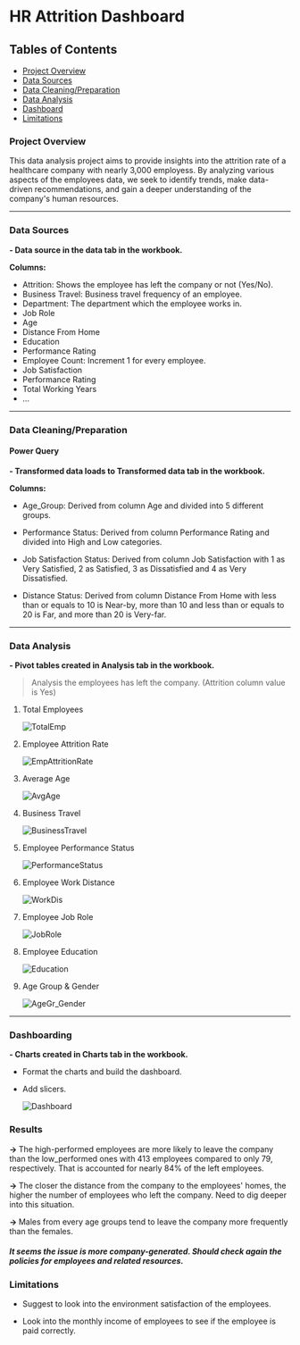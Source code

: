 # HR Attrition Dashboard
## Tables of Contents
- [Project Overview](https://github.com/Phatolic/HR#project-overview)
- [Data Sources](https://github.com/Phatolic/HR#data-sources)
- [Data Cleaning/Preparation](https://github.com/Phatolic/HR#data-cleaningpreparation)
- [Data Analysis](https://github.com/Phatolic/HR#data-analysis)
- [Dashboard](https://github.com/Phatolic/HR#dashboarding)
- [Limitations](https://github.com/Phatolic/HR#results#limitations)

### Project Overview

This data analysis project aims to provide insights into the attrition rate of a healthcare company with nearly 3,000 employess. By analyzing various aspects of the employees data, we seek to identify trends, make data-driven recommendations, and gain a deeper understanding of the company's human resources.  

---
### Data Sources

<b>- Data source in the data tab in the workbook.  </b>  

<b>Columns:</b>  
- Attrition: Shows the employee has left the company or not (Yes/No).  
- Business Travel: Business travel frequency of an employee.   
- Department:  The department which the employee works in.  
- Job Role  
- Age  
- Distance From Home  
- Education  
- Performance Rating  
- Employee Count: Increment 1 for every employee.  
- Job Satisfaction  
- Performance Rating    
- Total Working Years  
- ...

---
### Data Cleaning/Preparation

#### Power Query
<b>- Transformed data loads to Transformed data tab in the workbook.  </b>  

<b>Columns:</b>  

- Age_Group: Derived from column Age and divided into 5 different groups.  

- Performance Status: Derived from column Performance Rating and divided into High and Low categories.  

- Job Satisfaction Status: Derived from column Job Satisfaction with 1 as Very Satisfied, 2 as Satisfied, 3 as Dissatisfied and 4 as Very Dissatisfied.  

- Distance Status: Derived from column Distance From Home with less than or equals to 10 is Near-by, more than 10 and less than or equals to 20 is Far, and more than 20 is Very-far.
  
---
### Data Analysis   
<b>- Pivot tables created in Analysis tab in the workbook.  </b>  

> Analysis the employees has left the company. (Attrition column value is Yes)

1. Total Employees

    ![TotalEmp](https://github.com/Phatolic/HR/assets/144981161/942c5d29-20e2-4556-9773-9117be57a3d1)

2. Employee Attrition Rate 

    ![EmpAttritionRate](https://github.com/Phatolic/HR/assets/144981161/c54242e5-fead-41d9-8b92-127991204f52)

3. Average Age

    ![AvgAge](https://github.com/Phatolic/HR/assets/144981161/038e0868-7c0a-4f2d-8593-2938a0554c22)

4. Business Travel

    ![BusinessTravel](https://github.com/Phatolic/HR/assets/144981161/22c40f43-caac-47ce-b03d-ef1d7366bf0a)

5. Employee Performance Status

   ![PerformanceStatus](https://github.com/Phatolic/HR/assets/144981161/cbb2aa83-ccb7-4ca8-9027-e90ddb1606d7)

6. Employee Work Distance

    ![WorkDis](https://github.com/Phatolic/HR/assets/144981161/3fd0a6eb-bae3-4187-82ac-30d36791c3f0)

7. Employee Job Role
   
    ![JobRole](https://github.com/Phatolic/HR/assets/144981161/e77f0302-8d9b-4cf9-bc27-0630a2279095)

9. Employee Education
    
    ![Education](https://github.com/Phatolic/HR/assets/144981161/6433a0c8-82b0-45b4-ab5f-334cd85b8a45)

11. Age Group & Gender

    ![AgeGr_Gender](https://github.com/Phatolic/HR/assets/144981161/bf4d7c3d-d33f-4cc0-b8d5-a7ab3dc81d14)

---
### Dashboarding

<b>- Charts created in Charts tab in the workbook.  </b>
- Format the charts and build the dashboard.  
- Add slicers.
  
    ![Dashboard](https://github.com/Phatolic/HR/assets/144981161/54b19efc-6613-4537-850a-3db62ffe4a18)
   
### Results

<b>-> </b>The high-performed employees are more likely to leave the company than the low_performed ones with 413 employees compared to only 79, respectively. That is accounted for nearly 84% of the left employees.  

<b>-> </b>The closer the distance from the company to the employees' homes, the higher the number of employees who left the company. Need to dig deeper into this situation.

<b>-> </b>Males from every age groups tend to leave the company more frequently than the females.

##### It seems the issue is more company-generated. Should check again the policies for employees and related resources.
### Limitations

- Suggest to look into the environment satisfaction of the employees.

- Look into the monthly income of employees to see if the employee is paid correctly.

